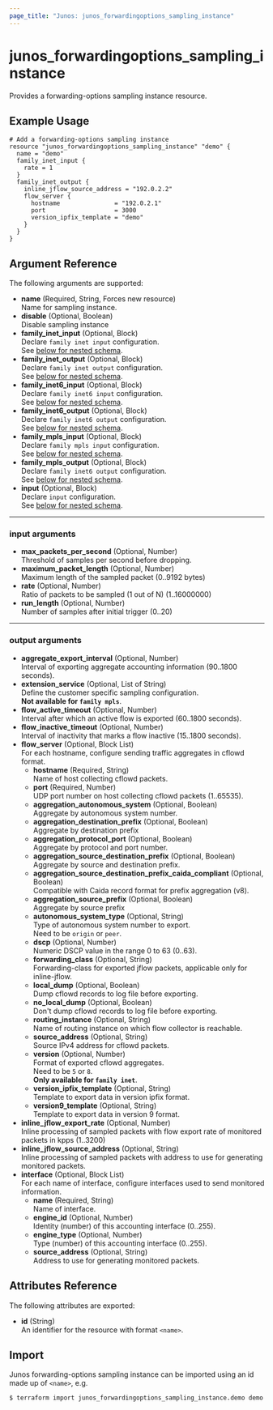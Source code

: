 ```yaml
---
page_title: "Junos: junos_forwardingoptions_sampling_instance"
---
```


# junos_forwardingoptions_sampling_instance

Provides a forwarding-options sampling instance resource.

## Example Usage

```hcl
# Add a forwarding-options sampling instance
resource "junos_forwardingoptions_sampling_instance" "demo" {
  name = "demo"
  family_inet_input {
    rate = 1
  }
  family_inet_output {
    inline_jflow_source_address = "192.0.2.2"
    flow_server {
      hostname               = "192.0.2.1"
      port                   = 3000
      version_ipfix_template = "demo"
    }
  }
}
```

## Argument Reference

The following arguments are supported:

- **name** (Required, String, Forces new resource)  
  Name for sampling instance.
- **disable** (Optional, Boolean)  
  Disable sampling instance
- **family_inet_input** (Optional, Block)  
  Declare `family inet input` configuration.  
  See [below for nested schema](#input-arguments).
- **family_inet_output** (Optional, Block)  
  Declare `family inet output` configuration.  
  See [below for nested schema](#output-arguments).
- **family_inet6_input** (Optional, Block)  
  Declare `family inet6 input` configuration.  
  See [below for nested schema](#input-arguments).
- **family_inet6_output** (Optional, Block)  
  Declare `family inet6 output` configuration.  
  See [below for nested schema](#output-arguments).
- **family_mpls_input** (Optional, Block)  
  Declare `family mpls input` configuration.  
  See [below for nested schema](#input-arguments).
- **family_mpls_output** (Optional, Block)  
  Declare `family inet6 output` configuration.  
  See [below for nested schema](#output-arguments).
- **input** (Optional, Block)  
  Declare `input` configuration.  
  See [below for nested schema](#input-arguments).

---

### input arguments

- **max_packets_per_second** (Optional, Number)  
  Threshold of samples per second before dropping.
- **maximum_packet_length** (Optional, Number)  
  Maximum length of the sampled packet (0..9192 bytes)
- **rate** (Optional, Number)  
  Ratio of packets to be sampled (1 out of N) (1..16000000)
- **run_length** (Optional, Number)  
  Number of samples after initial trigger (0..20)

---

### output arguments

- **aggregate_export_interval** (Optional, Number)  
  Interval of exporting aggregate accounting information (90..1800 seconds).
- **extension_service** (Optional, List of String)  
  Define the customer specific sampling configuration.  
  **Not available for `family mpls`**.
- **flow_active_timeout** (Optional, Number)  
  Interval after which an active flow is exported (60..1800 seconds).
- **flow_inactive_timeout** (Optional, Number)  
  Interval of inactivity that marks a flow inactive (15..1800 seconds).
- **flow_server** (Optional, Block List)  
  For each hostname, configure sending traffic aggregates in cflowd format.
  - **hostname** (Required, String)  
    Name of host collecting cflowd packets.
  - **port** (Required, Number)  
    UDP port number on host collecting cflowd packets (1..65535).
  - **aggregation_autonomous_system** (Optional, Boolean)  
    Aggregate by autonomous system number.
  - **aggregation_destination_prefix** (Optional, Boolean)  
    Aggregate by destination prefix
  - **aggregation_protocol_port** (Optional, Boolean)  
    Aggregate by protocol and port number.
  - **aggregation_source_destination_prefix** (Optional, Boolean)  
    Aggregate by source and destination prefix.
  - **aggregation_source_destination_prefix_caida_compliant** (Optional, Boolean)  
    Compatible with Caida record format for prefix aggregation (v8).
  - **aggregation_source_prefix** (Optional, Boolean)  
    Aggregate by source prefix
  - **autonomous_system_type** (Optional, String)  
    Type of autonomous system number to export.  
    Need to be `origin` or `peer`.
  - **dscp** (Optional, Number)  
    Numeric DSCP value in the range 0 to 63 (0..63).
  - **forwarding_class** (Optional, String)  
    Forwarding-class for exported jflow packets, applicable only for inline-jflow.
  - **local_dump** (Optional, Boolean)  
    Dump cflowd records to log file before exporting.
  - **no_local_dump** (Optional, Boolean)  
    Don't dump cflowd records to log file before exporting.
  - **routing_instance** (Optional, String)  
    Name of routing instance on which flow collector is reachable.
  - **source_address** (Optional, String)  
    Source IPv4 address for cflowd packets.
  - **version** (Optional, Number)  
    Format of exported cflowd aggregates.  
    Need to be `5` or `8`.  
    **Only available for `family inet`**.
  - **version_ipfix_template** (Optional, String)  
    Template to export data in version ipfix format.
  - **version9_template** (Optional, String)  
    Template to export data in version 9 format.
- **inline_jflow_export_rate** (Optional, Number)  
  Inline processing of sampled packets with flow export rate of monitored packets in kpps (1..3200)
- **inline_jflow_source_address** (Optional, String)  
  Inline processing of sampled packets with address to use for generating monitored packets.
- **interface** (Optional, Block List)  
  For each name of interface, configure interfaces used to send monitored information.
  - **name** (Required, String)  
    Name of interface.
  - **engine_id** (Optional, Number)  
    Identity (number) of this accounting interface (0..255).
  - **engine_type** (Optional, Number)  
    Type (number) of this accounting interface (0..255).
  - **source_address** (Optional, String)  
    Address to use for generating monitored packets.

## Attributes Reference

The following attributes are exported:

- **id** (String)  
  An identifier for the resource with format `<name>`.

## Import

Junos forwarding-options sampling instance can be imported using an id made up of `<name>`, e.g.

```shell
$ terraform import junos_forwardingoptions_sampling_instance.demo demo
```
